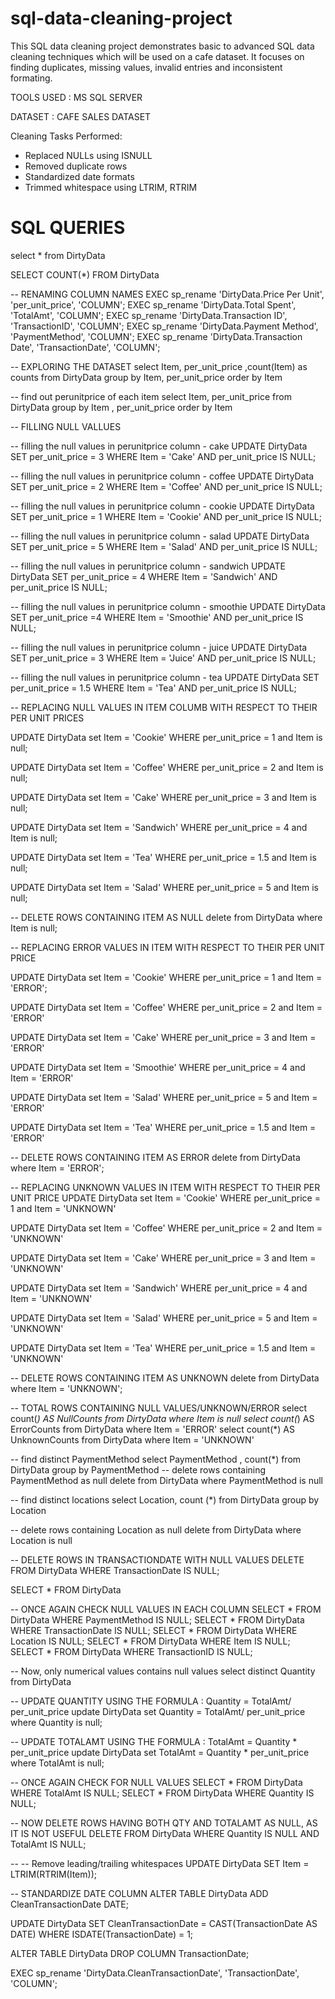 # sql-data-cleaning-project
This SQL data cleaning project demonstrates basic to advanced SQL data cleaning techniques which will be used on a cafe dataset. 
It focuses on finding duplicates, missing values, invalid entries and inconsistent formating.

TOOLS USED : MS SQL SERVER

DATASET : CAFE SALES DATASET

Cleaning Tasks Performed:
- Replaced NULLs using ISNULL
- Removed duplicate rows 
- Standardized date formats
- Trimmed whitespace using LTRIM, RTRIM

# SQL QUERIES

select * from DirtyData

SELECT COUNT(*) FROM DirtyData

-- RENAMING COLUMN NAMES
EXEC sp_rename 'DirtyData.Price Per Unit', 'per_unit_price', 'COLUMN';
EXEC sp_rename 'DirtyData.Total Spent', 'TotalAmt', 'COLUMN';
EXEC sp_rename 'DirtyData.Transaction ID', 'TransactionID', 'COLUMN';
EXEC sp_rename 'DirtyData.Payment Method', 'PaymentMethod', 'COLUMN';
EXEC sp_rename 'DirtyData.Transaction Date', 'TransactionDate', 'COLUMN';


-- EXPLORING THE DATASET
select Item, per_unit_price ,count(Item) as counts from DirtyData
group by Item, per_unit_price
order by Item


-- find out perunitprice of each item
select Item, per_unit_price from DirtyData
group by Item , per_unit_price
order by Item


-- FILLING NULL VALLUES

-- filling the null values in perunitprice column - cake
UPDATE DirtyData
SET per_unit_price = 3
WHERE Item = 'Cake' AND per_unit_price IS NULL;

-- filling the null values in perunitprice column - coffee
UPDATE DirtyData
SET per_unit_price = 2
WHERE Item = 'Coffee' AND per_unit_price IS NULL;

-- filling the null values in perunitprice column - cookie
UPDATE DirtyData
SET per_unit_price = 1
WHERE Item = 'Cookie' AND per_unit_price IS NULL;

-- filling the null values in perunitprice column - salad
UPDATE DirtyData
SET per_unit_price = 5
WHERE Item = 'Salad' AND per_unit_price IS NULL;

-- filling the null values in perunitprice column - sandwich
UPDATE DirtyData
SET per_unit_price = 4
WHERE Item = 'Sandwich' AND per_unit_price IS NULL;

-- filling the null values in perunitprice column - smoothie
UPDATE DirtyData
SET per_unit_price =4
WHERE Item = 'Smoothie' AND per_unit_price IS NULL;

-- filling the null values in perunitprice column - juice
UPDATE DirtyData
SET per_unit_price = 3
WHERE Item = 'Juice' AND per_unit_price IS NULL;

-- filling the null values in perunitprice column - tea
UPDATE DirtyData
SET per_unit_price = 1.5
WHERE Item = 'Tea' AND per_unit_price IS NULL;




-- REPLACING NULL VALUES IN ITEM COLUMB WITH RESPECT TO THEIR PER UNIT PRICES

UPDATE DirtyData set Item = 'Cookie'
WHERE per_unit_price = 1 and Item is null; 

UPDATE DirtyData set Item = 'Coffee'
WHERE per_unit_price = 2 and Item is null;

UPDATE DirtyData set Item = 'Cake'
WHERE per_unit_price = 3 and Item is null;

UPDATE DirtyData set Item = 'Sandwich'
WHERE per_unit_price = 4 and Item is null;

UPDATE DirtyData set Item = 'Tea'
WHERE per_unit_price = 1.5 and Item is null;

UPDATE DirtyData set Item = 'Salad'
WHERE per_unit_price = 5 and Item is null;

-- DELETE ROWS CONTAINING ITEM AS NULL
delete from DirtyData where Item is null;




-- REPLACING ERROR VALUES IN ITEM WITH RESPECT TO THEIR PER UNIT PRICE

UPDATE DirtyData set Item = 'Cookie'
WHERE per_unit_price = 1 and Item = 'ERROR';

UPDATE DirtyData set Item = 'Coffee'
WHERE per_unit_price = 2 and Item = 'ERROR'

UPDATE DirtyData set Item = 'Cake'
WHERE per_unit_price = 3 and Item = 'ERROR'

UPDATE DirtyData set Item = 'Smoothie'
WHERE per_unit_price = 4 and Item = 'ERROR'

UPDATE DirtyData set Item = 'Salad'
WHERE per_unit_price = 5 and Item = 'ERROR'

UPDATE DirtyData set Item = 'Tea'
WHERE per_unit_price = 1.5 and Item = 'ERROR'

-- DELETE ROWS CONTAINING ITEM AS ERROR
delete from DirtyData where Item = 'ERROR';




-- REPLACING UNKNOWN VALUES IN ITEM WITH RESPECT TO THEIR PER UNIT PRICE
UPDATE DirtyData set Item = 'Cookie'
WHERE per_unit_price = 1 and Item = 'UNKNOWN'

UPDATE DirtyData set Item = 'Coffee'
WHERE per_unit_price = 2 and Item = 'UNKNOWN'

UPDATE DirtyData set Item = 'Cake'
WHERE per_unit_price = 3 and Item = 'UNKNOWN'

UPDATE DirtyData set Item = 'Sandwich'
WHERE per_unit_price = 4 and Item = 'UNKNOWN'

UPDATE DirtyData set Item = 'Salad'
WHERE per_unit_price = 5 and Item = 'UNKNOWN'

UPDATE DirtyData set Item = 'Tea'
WHERE per_unit_price = 1.5 and Item = 'UNKNOWN'

-- DELETE ROWS CONTAINING ITEM AS UNKNOWN
delete from DirtyData where Item = 'UNKNOWN';




-- TOTAL ROWS CONTAINING NULL VALUES/UNKNOWN/ERROR
select count(*) AS NullCounts from DirtyData where Item is null
select count(*) AS ErrorCounts from DirtyData where Item = 'ERROR'
select count(*) AS UnknownCounts from DirtyData where Item = 'UNKNOWN'



-- find distinct PaymentMethod
select PaymentMethod , count(*) from DirtyData
group by PaymentMethod
-- delete rows containing PaymentMethod as null
delete from DirtyData where PaymentMethod is null


-- find distinct locations
select Location, count (*) from DirtyData 
group by Location

-- delete rows containing Location as null
delete from DirtyData where Location is null


-- DELETE ROWS IN TRANSACTIONDATE WITH NULL VALUES
DELETE FROM DirtyData WHERE TransactionDate IS NULL;


SELECT * FROM DirtyData 

-- ONCE AGAIN CHECK NULL VALUES IN EACH COLUMN
SELECT * FROM DirtyData WHERE PaymentMethod IS NULL;
SELECT * FROM DirtyData WHERE TransactionDate IS NULL;
SELECT * FROM DirtyData WHERE Location IS NULL;
SELECT * FROM DirtyData WHERE Item IS NULL;
SELECT * FROM DirtyData WHERE TransactionID IS NULL;

-- Now, only numerical values contains null values
select distinct Quantity from DirtyData


-- UPDATE QUANTITY USING THE FORMULA : Quantity = TotalAmt/ per_unit_price
update DirtyData set Quantity = TotalAmt/ per_unit_price
where Quantity is null;


-- UPDATE TOTALAMT USING THE FORMULA : TotalAmt = Quantity * per_unit_price
update DirtyData set TotalAmt = Quantity * per_unit_price
where TotalAmt is null;

-- ONCE AGAIN CHECK FOR NULL VALUES
SELECT * FROM DirtyData WHERE TotalAmt IS NULL;
SELECT * FROM DirtyData WHERE Quantity IS NULL;

-- NOW DELETE ROWS HAVING BOTH QTY AND TOTALAMT AS NULL, AS IT IS NOT USEFUL
DELETE FROM DirtyData WHERE Quantity IS NULL AND TotalAmt IS NULL;


-- -- Remove leading/trailing whitespaces
UPDATE DirtyData
SET Item = LTRIM(RTRIM(Item));


-- STANDARDIZE DATE COLUMN 
ALTER TABLE DirtyData
ADD CleanTransactionDate DATE;

UPDATE DirtyData
SET CleanTransactionDate = CAST(TransactionDate AS DATE)
WHERE ISDATE(TransactionDate) = 1;

ALTER TABLE DirtyData
DROP COLUMN TransactionDate;

EXEC sp_rename 'DirtyData.CleanTransactionDate', 'TransactionDate', 'COLUMN';







